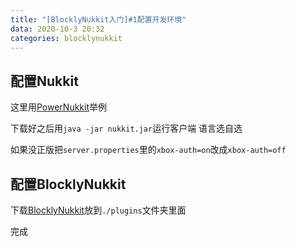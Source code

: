 ```yaml
---
title: "[BlocklyNukkit入门]#1配置开发环境"
data: 2020-10-3 20:32
categories: blocklynukkit
---
```


## 配置Nukkit

这里用[PowerNukkit](https://powernukkit.org/)举例

下载好之后用`java -jar nukkit.jar`运行客户端 语言选自选

如果没正版把`server.properties`里的`xbox-auth=on`改成`xbox-auth=off`

## 配置BlocklyNukkit

下载[BlocklyNukkit](https://www.mcbbs.net/thread-987302-1-1.html)放到`./plugins`文件夹里面

完成